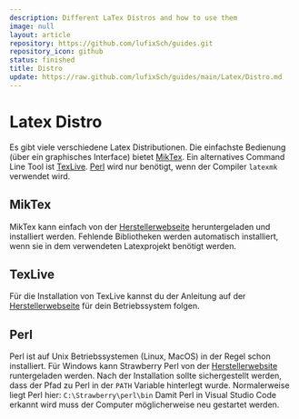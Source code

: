 ```yaml
---
description: Different LaTex Distros and how to use them
image: null
layout: article
repository: https://github.com/lufixSch/guides.git
repository_icon: github
status: finished
title: Distro
update: https://raw.github.com/lufixSch/guides/main/Latex/Distro.md
---
```


# Latex Distro

Es gibt viele verschiedene Latex Distributionen.
Die einfachste Bedienung (über ein graphisches Interface) bietet [MikTex](https://miktex.org). Ein alternatives Command Line Tool ist [TexLive](http://www.tug.org/texlive/).
[Perl](https://www.perl.org) wird nur benötigt, wenn der Compiler `latexmk` verwendet wird.

## MikTex

MikTex kann einfach von der [Herstellerwebseite](https://miktex.org) heruntergeladen und installiert werden.
Fehlende Bibliotheken werden automatisch installiert, wenn sie in dem verwendeten Latexprojekt benötigt werden.

## TexLive

Für die Installation von TexLive kannst du der Anleitung auf der [Herstellerwebseite](http://www.tug.org/texlive/) für dein Betriebssystem folgen.

## Perl

Perl ist auf Unix Betriebssystemen (Linux, MacOS) in der Regel schon installiert. Für Windows kann Strawberry Perl von der [Herstellerwebsite](https://strawberryperl.com) runtergeladen werden.
Nach der Installation sollte sichergestellt werden, dass der Pfad zu Perl in der `PATH` Variable hinterlegt wurde. Normalerweise liegt Perl hier: `C:\Strawberry\perl\bin`
Damit Perl in Visual Studio Code erkannt wird muss der Computer möglicherweise neu gestartet werden.